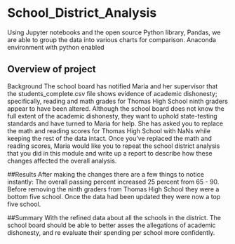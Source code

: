 # School_District_Analysis
Using Jupyter notebooks and the open source Python library, Pandas, we are able to group the data into various charts for comparison. 
Anaconda environment with python enabled

## Overview of project
Background
The school board has notified Maria and her supervisor that the students_complete.csv file shows evidence of academic dishonesty; specifically, reading and math grades for Thomas High School ninth graders appear to have been altered. Although the school board does not know the full extent of the academic dishonesty, they want to uphold state-testing standards and have turned to Maria for help. She has asked you to replace the math and reading scores for Thomas High School with NaNs while keeping the rest of the data intact. Once you’ve replaced the math and reading scores, Maria would like you to repeat the school district analysis that you did in this module and write up a report to describe how these changes affected the overall analysis.

##Results
After making the changes there are a few things to notice instantly:
The overall passing percent increased 25 percent from 65 - 90.
Before removing the ninth graders from Thomas High School they were a bottom five school. Once the data had been updated they were now a top five school.

##Summary
With the refined data about all the schools in the district. The school board should be able to better asses the allegations of academic dishonesty, and re evaluate their spending per school more confidently.
